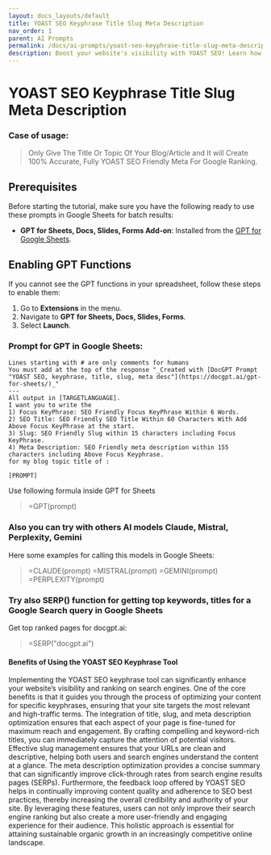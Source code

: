 ```yaml
---
layout: docs_layouts/default
title: YOAST SEO Keyphrase Title Slug Meta Description
nav_order: 1
parent: AI Prompts
permalink: /docs/ai-prompts/yoast-seo-keyphrase-title-slug-meta-description
description: Boost your website's visibility with YOAST SEO! Learn how to optimize your keyphrase, title, slug, and meta description effectively. Improve search rankings and drive more organic traffic with best practices and expert tips. Maximize your SEO potential today!
---
```


# YOAST SEO Keyphrase Title Slug Meta Description

### Case of usage:
> Only Give The Title Or Topic Of Your Blog/Article and It will Create 100% Accurate, Fully YOAST SEO Friendly Meta For Google Ranking.

## Prerequisites

Before starting the tutorial, make sure you have the following ready to use these prompts in Google Sheets for batch results:

- **GPT for Sheets, Docs, Slides, Forms Add-on**: Installed from the [GPT for Google Sheets](https://workspace.google.com/u/0/marketplace/app/gpt_for_sheets_docs_forms_slides/466607203252).

## Enabling GPT Functions

If you cannot see the GPT functions in your spreadsheet, follow these steps to enable them:

1. Go to **Extensions** in the menu.
2. Navigate to **GPT for Sheets, Docs, Slides, Forms**.
3. Select **Launch**.


### Prompt for GPT in Google Sheets:
```shell
Lines starting with # are only comments for humans
You must add at the top of the response "_Created with [DocGPT Prompt "YOAST SEO, keyphrase, title, slug, meta desc"](https://docgpt.ai/gpt-for-sheets/)_"
---
All output in [TARGETLANGUAGE].
I want you to write the 
1) Focus KeyPhrase: SEO Friendly Focus KeyPhrase Within 6 Words. 
2) SEO Title: SEO Friendly SEO Title Within 60 Characters With Add Above Focus KeyPhrase at the start.
3) Slug: SEO Friendly Slug within 15 characters including Focus KeyPhrase.
4) Meta Description: SEO Friendly meta description within 155 characters including Above Focus Keyphrase.
for my blog topic title of : 

[PROMPT]
```

Use following formula inside GPT for Sheets
> =GPT(prompt)

### Also you can try with others AI models Claude, Mistral, Perplexity, Gemini
Here some examples for calling this models in Google Sheets:

> =CLAUDE(prompt)
> =MISTRAL(prompt)
> =GEMINI(prompt)
> =PERPLEXITY(prompt)


### Try also SERP() function for getting top keywords, titles for a Google Search query in Google Sheets

Get top ranked pages for docgpt.ai:

> =SERP("docgpt.ai")



#### Benefits of Using the YOAST SEO Keyphrase Tool

Implementing the YOAST SEO keyphrase tool can significantly enhance your website’s visibility and ranking on search engines. One of the core benefits is that it guides you through the process of optimizing your content for specific keyphrases, ensuring that your site targets the most relevant and high-traffic terms. The integration of title, slug, and meta description optimization ensures that each aspect of your page is fine-tuned for maximum reach and engagement. By crafting compelling and keyword-rich titles, you can immediately capture the attention of potential visitors. Effective slug management ensures that your URLs are clean and descriptive, helping both users and search engines understand the content at a glance. The meta description optimization provides a concise summary that can significantly improve click-through rates from search engine results pages (SERPs). Furthermore, the feedback loop offered by YOAST SEO helps in continually improving content quality and adherence to SEO best practices, thereby increasing the overall credibility and authority of your site. By leveraging these features, users can not only improve their search engine ranking but also create a more user-friendly and engaging experience for their audience. This holistic approach is essential for attaining sustainable organic growth in an increasingly competitive online landscape.

